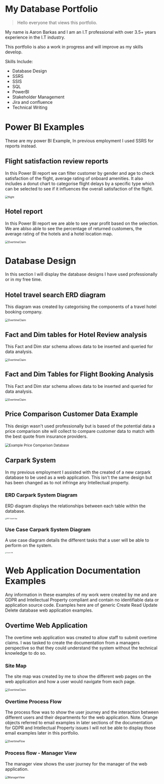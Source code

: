 # My Database Portfolio

> Hello everyone that views this portfolio.

My name is Aaron Barkas and I am an I.T professional with over 3.5+ years experience in the I.T industry.

This portfolio is also a work in progress and will improve as my skills develop.

Skills Include:

- Database Design
- SSRS
- SSIS
- SQL
- PowerBI
- Stakeholder Management
- Jira and confluence
- Technical Writing

# Power BI Examples

These are my power BI Example, In previous employment I used SSRS for reports instead.

## Flight satisfaction review reports

In this Power BI report we can filter customer by gender and age to check satisfaction of the flight, average rating of onboard amenities. It also includes a donut chart to categorise flight delays by a specific type which can be selected to see if it influences the overall satisfaction of the flight.

<img src="flight.jpg" alt="flight" style="zoom:60%;" />

## Hotel report

In this Power BI report we are able to see year profit based on the selection. We are ablso able to see the percentage of returned customers, the average rating of the hotels and a hotel location map.

<img src="hotel.jpg" alt="OvertimeClaim" style="zoom:60%;" />

# Database Design

In this section I will display the database designs I have used professionally or in my free time.

## Hotel travel search ERD diagram

This diagram was created by categorising the components of a travel hotel booking company.

<img src="travelsearch.jpg" alt="OvertimeClaim" style="zoom:60%;" />

## Fact and Dim tables for Hotel Review analysis

This Fact and Dim star schema allows data to be inserted and queried for data analysis.

<img src="StarSchemaHotelReview.jpg" alt="OvertimeClaim" style="zoom:60%;" />

## Fact and Dim Tables for Flight Booking Analysis

This Fact and Dim star schema allows data to be inserted and queried for data analysis.

<img src="FlightBookingStarSchema.jpg" alt="OvertimeClaim" style="zoom:60%;" />

## Price Comparison Customer Data Example

This design wasn't used professionally but is based of the potential data a price comparison site will collect to compare customer data to match with the best quote from insurance providers. 


<img src="Example Price Comparison Database.jpg" alt="Example Price Comparison Database" style="zoom:80%;"/>

## Carpark System

In my previous employment I assisted with the created of a new carpark database to be used as a web application. This isn't the same design but has been changed as to not infringe any Intellectual property.


### ERD Carpark System Diagram

ERD diagram displays the relationships between each table within the database.

<img src="ERD Carpark App.jpeg" alt="ERD Carpark App" style="zoom: 30%;" />

### Use Case Carpark System Diagram

A use case diagram details the different tasks that a user will be able to perform on the system.


<img src="Carpark UML.jpeg" alt="Carpark UML" style="zoom: 25%;" />


# Web Application Documentation Examples

Any information in these examples of my work were created by me and are GDPR and Intellectual Property compliant and contain no identifiable data or application source code. Examples here are of generic Create Read Update Delete database web application examples. 

## Overtime Web Application

The overtime web application was created to allow staff to submit overtime claims. I was tasked to create the documentation from a managers perspective so that they could understand the system without the technical knowledge to do so.

### Site Map

The site map was created by me to show the different web pages on the web application and how a user would navigate from each page.

<img src="OvertimeClaim.PNG" alt="OvertimeClaim" style="zoom:60%;" />

### Overtime Process Flow

The process flow was to show the user journey and the interaction between different users and their departments for the web application. Note. Orange objects referred to email examples in later sections of the documentation for GDPR and Intellectual Property issues I will not be able to display those email examples later in this portfolio.

<img src="OvertimeFlow.PNG" alt="OvertimeFlow" style="zoom:60%;" /> 


### Process flow - Manager View

The manager view shows the user journey for the manager of the web application.

<img src="ManagerView.PNG" alt="ManagerView" style="zoom:60%;" />



